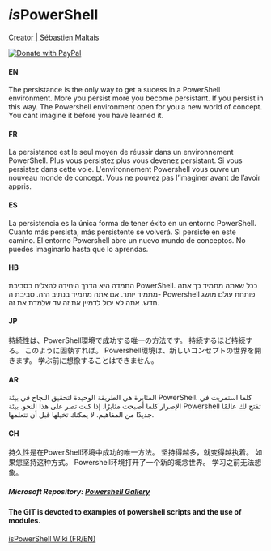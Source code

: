 # *is*PowerShell
[logo]: http://www.ispower.net/wp-content/uploads/2020/06/atome.png

[Creator | Sébastien Maltais](https://twitter.com/seb_maltais)

[![Donate with PayPal](https://raw.githubusercontent.com/stefan-niedermann/paypal-donate-button/master/paypal-donate-button.png)](https://www.paypal.com/donate/?business=NQSVDDSNRT42G&no_recurring=0&currency_code=CAD)

#### EN
The persistance is the only way to get a sucess in a PowerShell environment. More you persist more you become persistant. If you persist in this way. The Powershell environment open for you a new world of concept. You cant imagine it before you have learned it.

#### FR
La persistance est le seul moyen de réussir dans un environnement PowerShell. Plus vous persistez plus vous devenez persistant. Si vous persistez dans cette voie. L'environnement Powershell vous ouvre un nouveau monde de concept. Vous ne pouvez pas l’imaginer avant de l’avoir appris.

#### ES
La persistencia es la única forma de tener éxito en un entorno PowerShell. Cuanto más persista, más persistente se volverá. Si persiste en este camino. El entorno Powershell abre un nuevo mundo de conceptos. No puedes imaginarlo hasta que lo aprendas.
#### HB
התמדה היא הדרך היחידה להצליח בסביבת PowerShell. ככל שאתה מתמיד כך אתה מתמיד יותר. אם אתה מתמיד בנתיב הזה. סביבת ה- Powershell פותחת עולם מושג חדש. אתה לא יכול לדמיין את זה עד שלמדת את זה.
#### JP
持続性は、PowerShell環境で成功する唯一の方法です。 持続するほど持続する。 このように固執すれば。 Powershell環境は、新しいコンセプトの世界を開きます。 学ぶ前に想像することはできません。

#### AR
المثابرة هي الطريقة الوحيدة لتحقيق النجاح في بيئة PowerShell. كلما استمريت في الإصرار كلما أصبحت مثابرًا. إذا كنت تصر على هذا النحو. بيئة Powershell تفتح لك عالمًا جديدًا من المفاهيم. لا يمكنك تخيلها قبل أن تتعلمها.
#### CH
持久性是在PowerShell环境中成功的唯一方法。 坚持得越多，就变得越执着。 如果您坚持这种方式。 Powershell环境打开了一个新的概念世界。 学习之前无法想象。

[logo]: https://raw.githubusercontent.com/PowerShell/PowerShell/master/assets/ps_black_64.svg?sanitize=true
##### Microsoft Repository: [Powershell Gallery](https://www.powershellgallery.com/)

#### The GIT is devoted to examples of powershell scripts and the use of modules.

[isPowerShell Wiki (FR/EN)](https://github.com/uTork/PowerShell/wiki)



